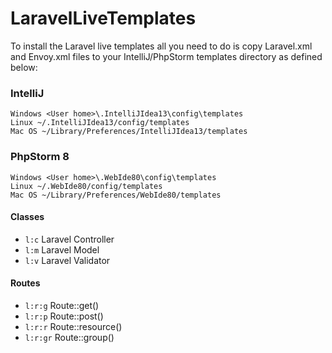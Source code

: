 LaravelLiveTemplates
====================
To install the Laravel live templates all you need to do is copy Laravel.xml and Envoy.xml files to your IntelliJ/PhpStorm templates directory as defined below:
### IntelliJ

    Windows <User home>\.IntelliJIdea13\config\templates
    Linux ~/.IntelliJIdea13/config/templates
    Mac OS ~/Library/Preferences/IntelliJIdea13/templates

### PhpStorm 8

    Windows <User home>\.WebIde80\config\templates
    Linux ~/.WebIde80/config/templates
    Mac OS ~/Library/Preferences/WebIde80/templates

#### Classes
- `l:c` Laravel Controller
- `l:m` Laravel Model
- `l:v` Laravel Validator
 
#### Routes
- `l:r:g` Route::get()
- `l:r:p` Route::post()
- `l:r:r` Route::resource()
- `l:r:gr` Route::group()
